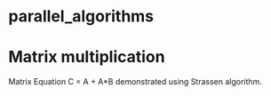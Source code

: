 # parallel_algorithms

Matrix multiplication
=====================
Matrix Equation C = A + A*B demonstrated using Strassen algorithm.